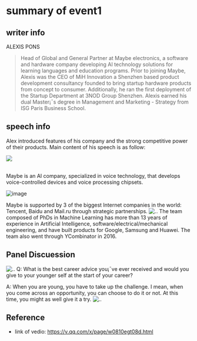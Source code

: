 # summary of event1

## writer info 
ALEXIS PONS
> Head of Global and General Partner at Maybe electronics, a software and hardware company developing AI technology solutions for learning languages and education programs.
Prior to joining Maybe, Alexis was the CEO of MiH Innovation a Shenzhen based product development consultancy founded to bring startup hardware products from concept to consumer. Additionally, he ran the first deployment of the Startup Department at 3NOD Group Shenzhen. Alexis earned his dual Master¡¯s degree in Management and Marketing - Strategy from ISG Paris Business School.

## speech info
Alex introduced features of his company and the strong competitive power of their products. Main content of his speech is as follow:

![](/images/event1/85def3773cffe889f302a3fb9939759.jpg)

</br>
Maybe is an AI company, specialized in voice technology, that develops voice-controlled devices and voice processing chipsets.

![image](https://github.com/AndyBeHere/openFiestaTalk/blob/master/%E2%80%ABimages/event1/9f178c31a60cd44c4662f9f8b686868.jpg)

Maybe is supported by 3 of the biggest Internet companies in the world: Tencent, Baidu and Mail.ru through strategic partnerships.
![..](../images/event1/85ecb2094a4c4083e2911774f4b134c.jpg)
The team composed of PhDs in Machine Learning has more than 13 years of experience in Artificial Intelligence, software/electrical/mechanical engineering, and have built products for Google, Samsung and Huawei. The team also went through YCombinator in 2016.



## Panel Discuession
![..](../images/event1/8be70cc559147a3374362801562b203.jpg)
Q: What is the best career advice you¡¯ve ever received and would you give to your younger self at the start of your career?
</br>

A: When you are young, you have to take up the challenge. I mean, when you come across an opportunity, you can choose to do it or not. At this time, you might as well give it a try.
![..](../images/event1/211279664cf4fdf0dbe42a1e11c7412.jpg)

## Reference
- link of vedio: https://v.qq.com/x/page/w0810egt08d.html

